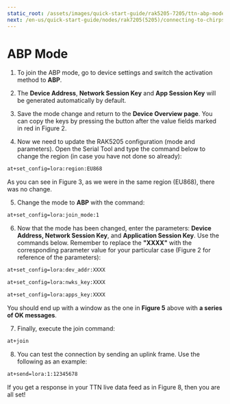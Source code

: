 ```yaml
---
static_root: /assets/images/quick-start-guide/rak5205-7205/ttn-abp-mode
next: /en-us/quick-start-guide/nodes/rak7205(5205)/connecting-to-chirpstack/
---
```


# ABP Mode

1. To join the ABP mode, go to device settings and switch the activation method to **ABP**.

2. The **Device Address**, **Network Session Key** and **App Session Key** will be generated automatically by default.

<rk-img
  :src="`${$frontmatter.static_root}/orxqkqr9ydutx24y9k3m.png`"
  width="100%"
  figure-number="1"
  caption="Switching to ABP mode"
/>

3. Save the mode change and return to the **Device Overview page**. You can copy the keys by pressing the button after the value fields marked in red in Figure 2.

<rk-img
  :src="`${$frontmatter.static_root}/dj7tij9ejfoopdheutmh.png`"
  width="100%"
  figure-number="2"
  caption="ABP parameters screen"
/>

4. Now we need to update the RAK5205 configuration (mode and parameters). Open the Serial Tool and type the command below to change the region (in case you have not done so already):

```bash
at+set_config=lora:region:EU868
```

As you can see in Figure 3, as we were in the same region (EU868), there was no change.

<rk-img
  :src="`${$frontmatter.static_root}/gkaye44gsjjuxhtptjmv.png`"
  width="100%"
  figure-number="3"
  caption="Region setup"
/>

5. Change the mode to **ABP** with the command:

```bash
at+set_config=lora:join_mode:1
```

<rk-img
  :src="`${$frontmatter.static_root}/xxgmfyq9dkgzu7hcfq4g.png`"
  width="100%"
  figure-number="4"
  caption="Join mode setup"
/>

6. Now that the mode has been changed, enter the parameters: **Device Address, Network Session Key**, and **Application Session Key**. Use the commands below. Remember to replace the **"XXXX"** with the corresponding parameter value for your particular case (Figure 2 for reference of the parameters):

```bash
at+set_config=lora:dev_addr:XXXX
```

```bash
at+set_config=lora:nwks_key:XXXX
```

```bash
at+set_config=lora:apps_key:XXXX
```

<rk-img
  :src="`${$frontmatter.static_root}/yjupd0dh7ytr1rzqe118.png`"
  width="100%"
  figure-number="5"
  caption="Setting up the RAK5205 ABP parameters"
/>

You should end up with a window as the one in **Figure 5** above with **a series of OK messages**.

7. Finally, execute the join command:

```bash
at+join
```

<rk-img
  :src="`${$frontmatter.static_root}/y81mijqfbzfvhxlvt8qm.png`"
  width="100%"
  figure-number="6"
  caption="Join command"
/>

8. You can test the connection by sending an uplink frame. Use the following as an example:

```bash
at+send=lora:1:12345678
```

<rk-img
  :src="`${$frontmatter.static_root}/tfs0ngbmzluoex9gl3kn.png`"
  width="100%"
  figure-number="7"
  caption="Sending an uplink frame"
/>

If you get a response in your TTN live data feed as in Figure 8, then you are all set!

<rk-img
  :src="`${$frontmatter.static_root}/nyce6bmb0fhsfjyi4op6.png`"
  width="100%"
  figure-number="8"
  caption="Sending Data to TTN from RAK5205"
/>
